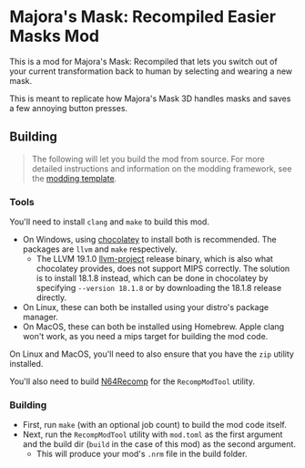 # Majora's Mask: Recompiled Easier Masks Mod

This is a mod for Majora's Mask: Recompiled that lets you switch out of your current transformation back to human by selecting and wearing a new mask.

This is meant to replicate how Majora's Mask 3D handles masks and saves a few annoying button presses.

## Building
> The following will let you build the mod from source. For more detailed instructions and information on the modding framework, see the [modding template](https://github.com/Zelda64Recomp/MMRecompModTemplate).

### Tools
You'll need to install `clang` and `make` to build this mod.
* On Windows, using [chocolatey](https://chocolatey.org/) to install both is recommended. The packages are `llvm` and `make` respectively.
  * The LLVM 19.1.0 [llvm-project](https://github.com/llvm/llvm-project) release binary, which is also what chocolatey provides, does not support MIPS correctly. The solution is to install 18.1.8 instead, which can be done in chocolatey by specifying `--version 18.1.8` or by downloading the 18.1.8 release directly.
* On Linux, these can both be installed using your distro's package manager.
* On MacOS, these can both be installed using Homebrew. Apple clang won't work, as you need a mips target for building the mod code.

On Linux and MacOS, you'll need to also ensure that you have the `zip` utility installed.

You'll also need to build [N64Recomp](https://github.com/N64Recomp/N64Recomp) for the `RecompModTool` utility.

### Building
* First, run `make` (with an optional job count) to build the mod code itself.
* Next, run the `RecompModTool` utility with `mod.toml` as the first argument and the build dir (`build` in the case of this mod) as the second argument.
  * This will produce your mod's `.nrm` file in the build folder.